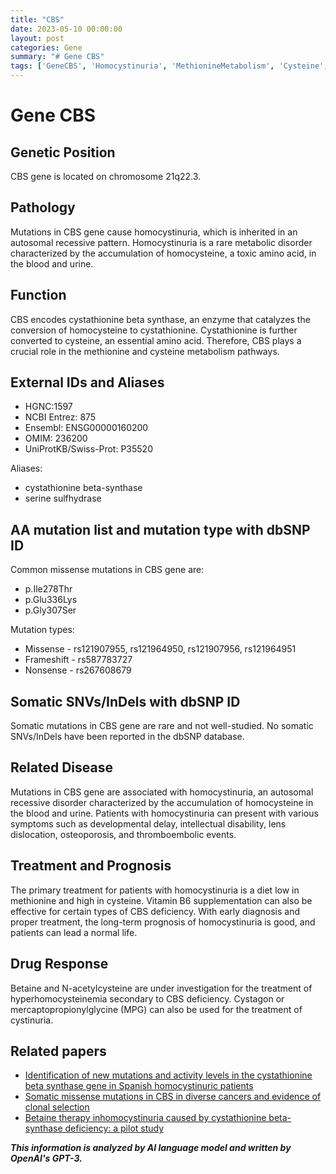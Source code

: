 ```yaml
---
title: "CBS"
date: 2023-05-10 00:00:00
layout: post
categories: Gene
summary: "# Gene CBS"
tags: ['GeneCBS', 'Homocystinuria', 'MethionineMetabolism', 'Cysteine', 'MissenseMutations', 'Treatment', 'Betaine', 'N-acetylcysteine']
---
```


# Gene CBS

## Genetic Position
CBS gene is located on chromosome 21q22.3.

## Pathology
Mutations in CBS gene cause homocystinuria, which is inherited in an autosomal recessive pattern. Homocystinuria is a rare metabolic disorder characterized by the accumulation of homocysteine, a toxic amino acid, in the blood and urine. 

## Function
CBS encodes cystathionine beta synthase, an enzyme that catalyzes the conversion of homocysteine to cystathionine. Cystathionine is further converted to cysteine, an essential amino acid. Therefore, CBS plays a crucial role in the methionine and cysteine metabolism pathways.

## External IDs and Aliases
- HGNC:1597
- NCBI Entrez: 875
- Ensembl: ENSG00000160200
- OMIM: 236200
- UniProtKB/Swiss-Prot: P35520

Aliases: 
- cystathionine beta-synthase 
- serine sulfhydrase

## AA mutation list and mutation type with dbSNP ID
Common missense mutations in CBS gene are:
- p.Ile278Thr
- p.Glu336Lys
- p.Gly307Ser

Mutation types:
- Missense - rs121907955, rs121964950, rs121907956, rs121964951
- Frameshift - rs587783727
- Nonsense - rs267608679

## Somatic SNVs/InDels with dbSNP ID
Somatic mutations in CBS gene are rare and not well-studied. No somatic SNVs/InDels have been reported in the dbSNP database.

## Related Disease
Mutations in CBS gene are associated with homocystinuria, an autosomal recessive disorder characterized by the accumulation of homocysteine in the blood and urine. Patients with homocystinuria can present with various symptoms such as developmental delay, intellectual disability, lens dislocation, osteoporosis, and thromboembolic events.

## Treatment and Prognosis
The primary treatment for patients with homocystinuria is a diet low in methionine and high in cysteine. Vitamin B6 supplementation can also be effective for certain types of CBS deficiency. With early diagnosis and proper treatment, the long-term prognosis of homocystinuria is good, and patients can lead a normal life.

## Drug Response
Betaine and N-acetylcysteine are under investigation for the treatment of hyperhomocysteinemia secondary to CBS deficiency. Cystagon or mercaptopropionylglycine (MPG) can also be used for the treatment of cystinuria.

## Related papers
- [Identification of new mutations and activity levels in the cystathionine beta synthase gene in Spanish homocystinuric patients](https://pubmed.ncbi.nlm.nih.gov/11479740/) 
- [Somatic missense mutations in CBS in diverse cancers and evidence of clonal selection](https://www.ncbi.nlm.nih.gov/pmc/articles/PMC5691109/)
- [Betaine therapy inhomocystinuria caused by  cystathionine beta-synthase deficiency: a pilot study](https://pubmed.ncbi.nlm.nih.gov/14680971/)

**_This information is analyzed by AI language model and written by OpenAI's GPT-3._**